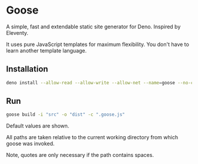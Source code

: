 # Goose

A simple, fast and extendable static site generator for Deno. Inspired by Eleventy.

It uses pure JavaScript templates for maximum flexibility. You don't have to learn another template language.



## Installation

```bash
deno install --allow-read --allow-write --allow-net --name=goose --no-check URL
```



## Run

```bash
goose build -i "src" -o "dist" -c ".goose.js"
```

Default values are shown.

All paths are taken relative to the current working directory from which goose was invoked.

Note, quotes are only necessary if the path contains spaces.